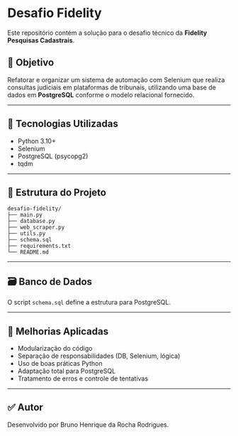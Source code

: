 # Desafio Fidelity

Este repositório contém a solução para o desafio técnico da **Fidelity Pesquisas Cadastrais**.

## 📌 Objetivo

Refatorar e organizar um sistema de automação com Selenium que realiza consultas judiciais em plataformas de tribunais, utilizando uma base de dados em **PostgreSQL** conforme o modelo relacional fornecido.

---

## 🚀 Tecnologias Utilizadas

- Python 3.10+
- Selenium
- PostgreSQL (psycopg2)
- tqdm

---

## 📁 Estrutura do Projeto

```
desafio-fidelity/
├── main.py
├── database.py
├── web_scraper.py
├── utils.py
├── schema.sql
├── requirements.txt
└── README.md
```

---

## 🗃️ Banco de Dados

O script `schema.sql` define a estrutura para PostgreSQL.

---

## 🔧 Melhorias Aplicadas

- Modularização do código
- Separação de responsabilidades (DB, Selenium, lógica)
- Uso de boas práticas Python
- Adaptação total para PostgreSQL
- Tratamento de erros e controle de tentativas

---

## ✅ Autor

Desenvolvido por Bruno Henrique da Rocha Rodrigues.

